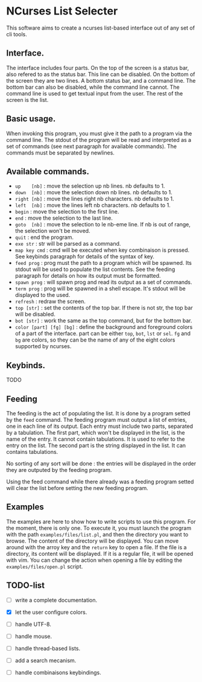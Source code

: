 # NCurses List Selecter
This software aims to create a ncurses list-based interface out of any set of
cli tools.

## Interface.
The interface includes four parts. On the top of the screen is a status bar,
also refered to as the status bar. This line can be disabled. On the bottom of
the screen they are two lines. A bottom status bar, and a command line. The
bottom bar can also be disabled, while the command line cannot. The command
line is used to get textual input from the user. The rest of the screen is the
list.

## Basic usage.
When invoking this program, you must give it the path to a program via the
command line. The stdout of the program will be read and interpreted as a set
of commands (see next paragraph for available commands). The commands must be
separated by newlines.

## Available commands.
 - `up    [nb]`  : move the selection up nb lines. nb defaults to 1.
 - `down  [nb]`  : move the selection down nb lines. nb defaults to 1.
 - `right [nb]`  : move the lines right nb characters. nb defaults to 1.
 - `left  [nb]`  : move the lines left nb characters. nb defaults to 1.
 - `begin`       : move the selection to the first line.
 - `end`         : move the selection to the last line.
 - `goto  [nb]`  : move the selection to le nb-eme line. If nb is out of range,
                 the selection won't be moved.
 - `quit`        : end the program.
 - `exe str`     : str will be parsed as a command.
 - `map key cmd` : cmd will be executed when key combinaison is pressed. See
                 keybinds paragraph for details of the syntax of key.
 - `feed prog`   : prog must the path to a program which will be spawned. Its
                 stdout will be used to populate the list contents. See the
                 feeding paragraph for details on how its output must be
                 formatted.
 - `spawn prog`  : will spawn prog and read its output as a set of commands.
 - `term prog`   : prog will be spawned in a shell escape. It's stdout will be
                 displayed to the used.
 - `refresh`     : redraw the screen.
 - `top [str]`   : set the contents of the top bar. If there is not str, the
                   top bar will be disabled.
 - `bot [str]`   : work the same as the top command, but for the bottom bar.
 - `color [part] [fg] [bg]` : define the background and foreground colors of a
                            part of the interface. part can be either `top`,
                            `bot`, `lst` or `sel`. `fg` and `bg` are colors,
                            so they can be the name of any of the eight colors
                            supported by ncurses.

## Keybinds.
TODO

## Feeding
The feeding is the act of populating the list. It is done by a program setted
by the `feed` command. The feeding program must output a list of entries, one
in each line of its output. Each entry must include two parts, separated by a
tabulation. The first part, which won't be displayed in the list, is the name
of the entry. It cannot contain tabulations. It is used to refer to the entry
on the list. The second part is the string displayed in the list. It can
contains tabulations.

No sorting of any sort will be done : the entries will be displayed in the
order they are outputed by the feeding program.

Using the feed command while there already was a feeding program setted will
clear the list before setting the new feeding program.

## Examples
The examples are here to show how to write scripts to use this program. For the
moment, there is only one. To execute it, you must launch the program with the
path `examples/files/list.pl`, and then the directory you want to browse. The
content of the directory will be displayed. You can move around with the arroy
key and the `return` key to open a file. If the file is a directory, its
content will be displayed. If it is a regular file, it will be opened with vim.
You can change the action when opening a file by editing the
`examples/files/open.pl` script.

## TODO-list
 - [ ] write a complete documentation.
 - [X] let the user configure colors.
 - [ ] handle UTF-8.
 - [ ] handle mouse.
 - [ ] handle thread-based lists.
 - [ ] add a search mecanism.
 - [ ] handle combinaisons keybindings.

